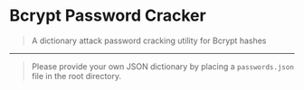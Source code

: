 # Bcrypt Password Cracker

> A dictionary attack password cracking utility for Bcrypt hashes

---

> Please provide your own JSON dictionary by placing a `passwords.json` file in the root directory.
